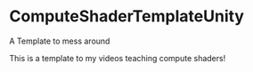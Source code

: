 # ComputeShaderTemplateUnity
A Template to mess around

This is a template to my videos teaching compute shaders!
